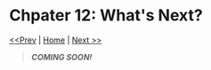 # Chpater 12: What's Next?

[<<Prev](./10-rxjs-graveyard.md) | [Home](../README.md) | [Next >>](../section-2/00-home.md)

> ***COMING SOON!***